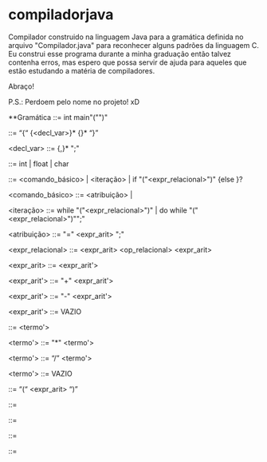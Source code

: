 # compiladorjava
Compilador construido na linguagem Java para a gramática definida no arquivo "Compilador.java" para reconhecer alguns padrões da linguagem C. 
Eu construi esse programa durante a minha graduação então talvez contenha erros, mas espero que possa servir de ajuda para aqueles que estão estudando a matéria de compiladores.

Abraço!

P.S.: Perdoem pelo nome no projeto! xD


**Gramática
<programa> ::= int main"("")" <bloco>
  
<bloco> ::= “{“ {<decl_var>}* {<comando>}* “}”
  
<decl_var> ::= <tipo> <id> {,<id>}* ";"
  
<tipo> ::= int | float | char
  
<comando> ::= <comando_básico> | <iteração> | if "("<expr_relacional>")" <comando> {else <comando>}?
  
<comando_básico> ::= <atribuição> | <bloco>
  
<iteração> ::= while "("<expr_relacional>")" <comando> | do <comando> while "("<expr_relacional>")"";"
  
<atribuição> ::= <id> "=" <expr_arit> ";"
  
<expr_relacional> ::= <expr_arit> <op_relacional> <expr_arit>
  
<expr_arit> ::= <termo> <expr_arit'>
  
<expr_arit'> ::= "+" <termo> <expr_arit'>
  
<expr_arit'> ::= "-" <termo> <expr_arit'>
  
<expr_arit'> ::= VAZIO
  
<termo> ::= <fator> <termo'>
  
<termo'> ::= "*" <fator> <termo'>
  
<termo'> ::= “/” <fator> <termo'>
  
<termo'> ::= VAZIO
  
<fator> ::= “(“ <expr_arit> “)”
  
<fator> ::= <id>
  
<fator> ::= <real>
  
<fator> ::= <inteiro>
  
<fator> ::= <char>
